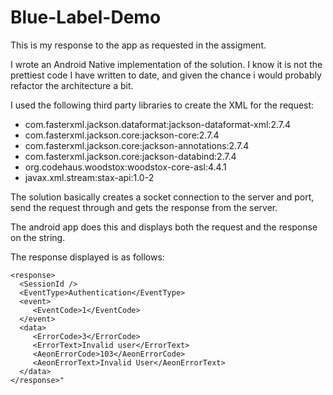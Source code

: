 # Blue-Label-Demo

This is my response to the app as requested in the assigment.

I wrote an Android Native implementation of the solution. I know it is not the prettiest code I have written to date, and given the chance i would probably refactor the architecture a bit. 

I used the following third party libraries to create the XML for the request: 
 - com.fasterxml.jackson.dataformat:jackson-dataformat-xml:2.7.4
 - com.fasterxml.jackson.core:jackson-core:2.7.4
 - com.fasterxml.jackson.core:jackson-annotations:2.7.4
 - com.fasterxml.jackson.core:jackson-databind:2.7.4
 - org.codehaus.woodstox:woodstox-core-asl:4.4.1
 - javax.xml.stream:stax-api:1.0-2
 
 The solution basically creates a socket connection to the server and port, send the request through and gets the response from the server.
 
 The android app does this and displays both the request and the response on the string.
 
 The response displayed is as follows: 
 ```
 <response>
   <SessionId />
   <EventType>Authentication</EventType>
   <event>
      <EventCode>1</EventCode>
   </event>
   <data>
      <ErrorCode>3</ErrorCode>
      <ErrorText>Invalid user</ErrorText>
      <AeonErrorCode>103</AeonErrorCode>
      <AeonErrorText>Invalid User</AeonErrorText>
   </data>
 </response>"
```
